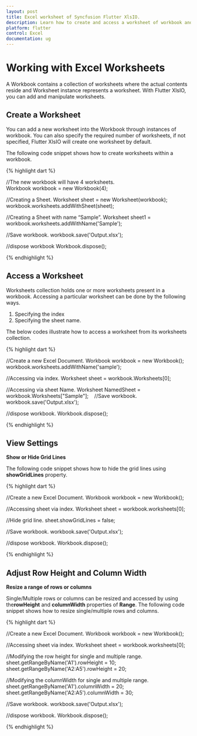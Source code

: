 ```yaml
---
layout: post
title: Excel worksheet of Syncfusion Flutter XlsIO.
description: Learn how to create and access a worksheet of workbook and manipulating the worksheet using Syncfusion Flutter XlsIO. 
platform: flutter
control: Excel
documentation: ug
---
```


# Working with Excel Worksheets

A Workbook contains a collection of worksheets where the actual contents reside and Worksheet instance represents a worksheet. With Flutter XlsIO, you can add and manipulate worksheets.

## Create a Worksheet

You can add a new worksheet into the Workbook through instances of workbook. You can also specify the required number of worksheets, if not specified, Flutter XlsIO will create one worksheet by default.

The following code snippet shows how to create worksheets within a workbook.

{% highlight dart %}

//The new workbook will have 4 worksheets.
Workbook workbook = new Workbook(4);

//Creating a Sheet. 
Worksheet sheet = new Worksheet(workbook);
workbook.worksheets.addWithSheet(sheet);

//Creating a Sheet with name “Sample”.
Worksheet sheet1 = workbook.worksheets.addWithName('Sample');

//Save workbook.
workbook.save('Output.xlsx');

//dispose workbook
Workbook.dispose();

{% endhighlight %}

## Access a Worksheet

Worksheets collection holds one or more worksheets present in a workbook. Accessing a particular worksheet can be done by the following ways.

1. Specifying the index
2. Specifying the sheet name.

The below codes illustrate how to access a worksheet from its worksheets collection.

{% highlight dart %}

//Create a new Excel Document.
Workbook workbook = new Workbook();
workbook.worksheets.addWithName('sample');

//Accessing via index. 
Worksheet sheet = workbook.Worksheets[0]; 

//Accessing via sheet Name. 
Worksheet NamedSheet = workbook.Worksheets["Sample"];
  
//Save workbook.
workbook.save('Output.xlsx');

//dispose workbook.
Workbook.dispose();

{% endhighlight %}

## View Settings

**Show or Hide Grid Lines**

The following code snippet shows how to hide the grid lines using **showGridLines** property.

{% highlight dart %}

//Create a new Excel Document.
Workbook workbook = new Workbook();

//Accessing sheet via index.
Worksheet sheet = workbook.worksheets[0];

//Hide grid line.
sheet.showGridLines = false;

//Save workbook.
workbook.save('Output.xlsx');

//dispose workbook.
Workbook.dispose();

{% endhighlight %}

## Adjust Row Height and Column Width

**Resize a range of rows or columns**

Single/Multiple rows or columns can be resized and accessed by using the**rowHeight** and **columnWidth** properties of **Range**. The following code snippet shows how to resize single/multiple rows and columns.

{% highlight dart %}

//Create a new Excel Document.
Workbook workbook = new Workbook();

//Accessing sheet via index.
Worksheet sheet = workbook.worksheets[0];

//Modifying the row height for single and multiple range.
sheet.getRangeByName('A1').rowHeight = 10;
sheet.getRangeByName('A2:A5').rowHeight = 20;

//Modifying the columnWidth for single and multiple range.
sheet.getRangeByName('A1').columnWidth = 20;
sheet.getRangeByName('A2:A5').columnWidth = 30;

//Save workbook.
workbook.save('Output.xlsx');

//dispose workbook.
Workbook.dispose();

{% endhighlight %}


